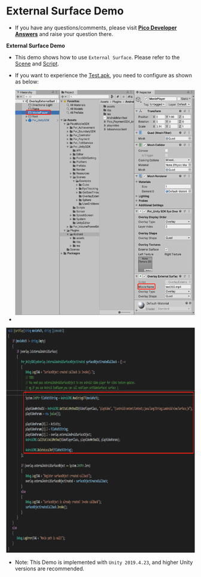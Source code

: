 # External Surface Demo

- If you have any questions/comments, please visit [**Pico Developer Answers**](https://devanswers.pico-interactive.com/) and raise your question there.

**External Surface Demo**

- This demo shows how to use `External Surface`. Please refer to the [Scene](https://github.com/picoxr/External-Surface-Demo/blob/main/Assets/PicoMobileSDK/Pvr_UnitySDK/Scenes/Examples/OverlayExternalSurface.unity) and [Script](https://github.com/picoxr/External-Surface-Demo/blob/main/Assets/PicoMobileSDK/Pvr_UnitySDK/Scenes/Examples/OverlayExternalSurface/OverlayExternalSurfaceDemo.cs).

- If you want to experience the [Test.apk](https://github.com/picoxr/External-Surface-Demo/blob/main/Test.apk), you need to configure as shown as below:
  
  <img src="./ReadMeScreenshot/1.png"  width = "600" height = "600"/>
  
- 

  <img src="./ReadMeScreenshot/2.png"  width = "600" height = "600"/>


- Note: This Demo is implemented with `Unity 2019.4.23`, and higher Unity versions are recommended.
